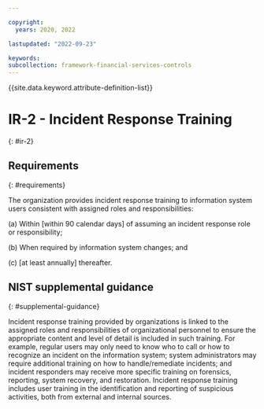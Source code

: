 ```yaml
---

copyright:
  years: 2020, 2022

lastupdated: "2022-09-23"

keywords: 
subcollection: framework-financial-services-controls
---
```


{{site.data.keyword.attribute-definition-list}}

# IR-2 - Incident Response Training
{: #ir-2}

## Requirements
{: #requirements}

The organization provides incident response training to information system users consistent with assigned roles and responsibilities:

(a) Within [within 90 calendar days] of assuming an incident response role or responsibility;

(b) When required by information system changes; and

(c) [at least annually] thereafter.

## NIST supplemental guidance
{: #supplemental-guidance}

Incident response training provided by organizations is linked to the assigned roles and responsibilities of organizational personnel to ensure the appropriate content and level of detail is included in such training. For example, regular users may only need to know who to call or how to recognize an incident on the information system; system administrators may require additional training on how to handle/remediate incidents; and incident responders may receive more specific training on forensics, reporting, system recovery, and restoration. Incident response training includes user training in the identification and reporting of suspicious activities, both from external and internal sources.

